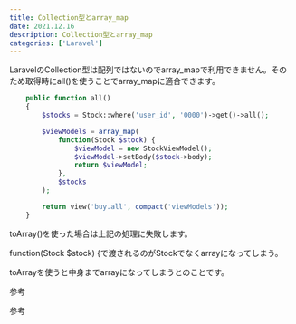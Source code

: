 ```yaml
---
title: Collection型とarray_map
date: 2021.12.16
description: Collection型とarray_map
categories: ['Laravel']
---
```


LaravelのCollection型は配列ではないのでarray_mapで利用できません。そのため取得時にall()を使うことでarray_mapに適合できます。

```php
    public function all()
    {
        $stocks = Stock::where('user_id', '0000')->get()->all();

        $viewModels = array_map(
            function(Stock $stock) {
                $viewModel = new StockViewModel();
                $viewModel->setBody($stock->body);
                return $viewModel;
            }, 
            $stocks
        );

        return view('buy.all', compact('viewModels'));
    }
```


toArray()を使った場合は上記の処理に失敗します。

function(Stock $stock) {で渡されるのがStockでなくarrayになってしまう。

toArrayを使うと中身までarrayになってしまうとのことです。

参考

参考
